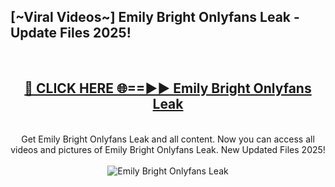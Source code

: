 <h2>[~Viral Videos~] Emily Bright Onlyfans Leak - Update Files 2025!</h2>
<br>
<div align="center">
<h2><a href="https://betterlinks.top/A2PfLJ" rel="nofollow">🔴 CLICK HERE 🌐==►► Emily Bright Onlyfans Leak</a></h2>
<br>
Get Emily Bright Onlyfans Leak and all content. Now you can access all videos and pictures of Emily Bright Onlyfans Leak. New Updated Files 2025!
<br>
<br>
<a href="https://betterlinks.top/A2PfLJ" rel="nofollow" data-target="animated-image.originalLink"><img src="https://i.ibb.co.com/WyWwxjT/player-gif2.gif" alt="Emily Bright Onlyfans Leak" style="max-width: 100%; display: inline-block;" data-target="animated-image.originalImage"></a>
</div>
<br>

